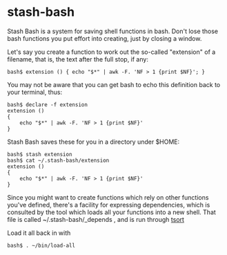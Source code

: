 stash-bash
==========

Stash Bash is a system for saving shell functions in bash. Don't lose those
bash functions you put effort into creating, just by closing a window.

Let's say you create a function to work out the so-called "extension" of
a filename, that is, the text after the full stop, if any:

    bash$ extension () { echo "$*" | awk -F. 'NF > 1 {print $NF}'; }

You may not be aware that you can get bash to echo this definition back
to your terminal, thus:

    bash$ declare -f extension
    extension () 
    { 
        echo "$*" | awk -F. 'NF > 1 {print $NF}'
    }

Stash Bash saves these for you in a directory under $HOME:

    bash$ stash extension
    bash$ cat ~/.stash-bash/extension
    extension () 
    { 
        echo "$*" | awk -F. 'NF > 1 {print $NF}'
    }

Since you might want to create functions which rely on other functions you've
defined, there's a facility for expressing dependencies, which is consulted
by the tool which loads all your functions into a new shell. That file
is called ~/.stash-bash/_depends , and is run through [tsort](http://en.wikipedia.org/wiki/Tsort_(Unix))

Load it all back in with

    bash$ . ~/bin/load-all

